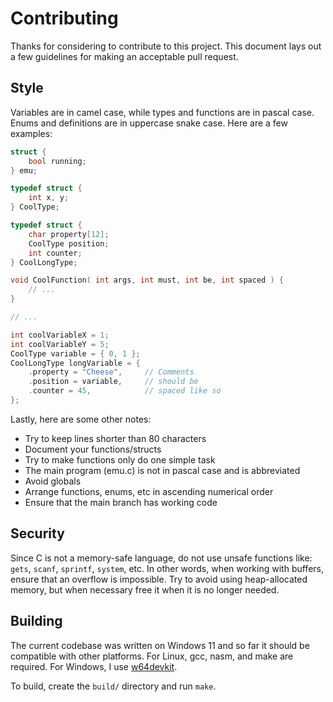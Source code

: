 # Contributing

Thanks for considering to contribute to this project. This document lays out a few guidelines for making an acceptable pull request.

## Style
Variables are in camel case, while types and functions are in pascal case. Enums and definitions are in uppercase snake case. Here are a few examples:
```c
struct {
    bool running;
} emu;

typedef struct {
    int x, y;
} CoolType;

typedef struct {
    char property[12];
    CoolType position;
    int counter;
} CoolLongType;

void CoolFunction( int args, int must, int be, int spaced ) {
    // ...
}

// ...

int coolVariableX = 1;
int coolVariableY = 5;
CoolType variable = { 0, 1 };
CoolLongType longVariable = {
    .property = "Cheese",     // Comments
    .position = variable,     // should be
    .counter = 45,            // spaced like so
};
```

Lastly, here are some other notes:
- Try to keep lines shorter than 80 characters
- Document your functions/structs
- Try to make functions only do one simple task
- The main program (emu.c) is not in pascal case and is abbreviated
- Avoid globals
- Arrange functions, enums, etc in ascending numerical order
- Ensure that the main branch has working code

## Security
Since C is not a memory-safe language, do not use unsafe functions like: `gets`, `scanf`, `sprintf`, `system`, etc. In other words, when working with buffers, ensure that an overflow is impossible. Try to avoid using heap-allocated memory, but when necessary free it when it is no longer needed.

## Building
The current codebase was written on Windows 11 and so far it should be compatible with other platforms. For Linux, gcc, nasm, and make are required. For Windows, I use [w64devkit](https://github.com/skeeto/w64devkit/releases).

To build, create the `build/` directory and run `make`.